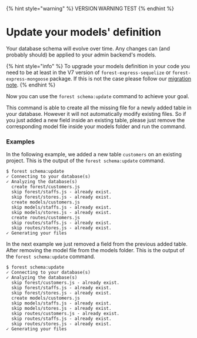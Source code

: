 {% hint style="warning" %}
VERSION WARNING TEST
{% endhint %}

# Update your models' definition

Your database schema will evolve over time. Any changes can (and probably should) be applied to your admin backend's models.&#x20;

{% hint style="info" %}
To upgrade your models definition in your code you need to be at least in the V7 version of `forest-express-sequelize` or `forest-express-mongoose` package. If this is not the case please follow our [migration note](upgrade-notes-sql-mongodb/upgrade-to-v7.md).
{% endhint %}

Now you can use the `forest schema:update` command to achieve your goal.

This command is able to create all the missing file for a newly added table in your database. However it will not automatically modify existing files. So if you just added a new field inside an existing table, please just remove the corresponding model file inside your models folder and run the command.

### Examples

In the following example, we added a new table `customers` on an existing project. This is the output of the `forest schema:update` command.

```
$ forest schema:update
✓ Connecting to your database(s)
✓ Analyzing the database(s)
  create forest/customers.js
  skip forest/staffs.js - already exist.
  skip forest/stores.js - already exist.
  create models/customers.js
  skip models/staffs.js - already exist.
  skip models/stores.js - already exist.
  create routes/customers.js
  skip routes/staffs.js - already exist.
  skip routes/stores.js - already exist.
✓ Generating your files
```

In the next example we just removed a field from the previous added table. After removing the model file from the models folder. This is the output of the `forest schema:update` command.

```
$ forest schema:update
✓ Connecting to your database(s)
✓ Analyzing the database(s)
  skip forest/customers.js - already exist.
  skip forest/staffs.js - already exist.
  skip forest/stores.js - already exist.
  create models/customers.js
  skip models/staffs.js - already exist.
  skip models/stores.js - already exist.
  skip routes/customers.js - already exist.
  skip routes/staffs.js - already exist.
  skip routes/stores.js - already exist.
✓ Generating your files
```
